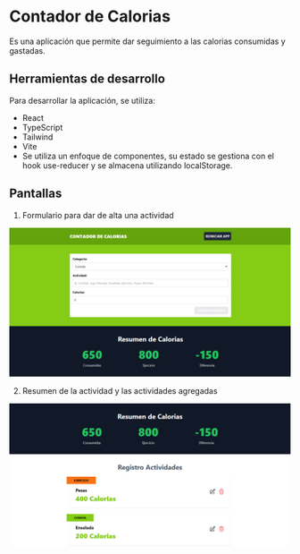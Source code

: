 # Contador de Calorias

Es una aplicación que permite dar seguimiento a las calorias consumidas y gastadas.

## Herramientas de desarrollo

Para desarrollar la aplicación, se utiliza:

- React
- TypeScript
- Tailwind
- Vite
- Se utiliza un enfoque de componentes, su estado se gestiona con el hook use-reducer y se almacena utilizando localStorage.

## Pantallas

1. Formulario para dar de alta una actividad

![contador calorias formulario](./public/assets/contador-calorias-form.png)

2. Resumen de la actividad y las actividades agregadas

![contador calorias resumen](./public/assets/contador-calorias-resumen.png)
